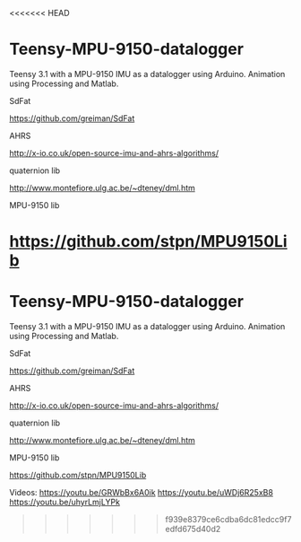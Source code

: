 <<<<<<< HEAD
# Teensy-MPU-9150-datalogger
Teensy 3.1 with a MPU-9150 IMU as a datalogger using Arduino. Animation using Processing and Matlab.

SdFat

https://github.com/greiman/SdFat

AHRS

http://x-io.co.uk/open-source-imu-and-ahrs-algorithms/

quaternion lib

http://www.montefiore.ulg.ac.be/~dteney/dml.htm

MPU-9150 lib

https://github.com/stpn/MPU9150Lib
=======
# Teensy-MPU-9150-datalogger
Teensy 3.1 with a MPU-9150 IMU as a datalogger using Arduino. Animation using Processing and Matlab.

SdFat

https://github.com/greiman/SdFat

AHRS

http://x-io.co.uk/open-source-imu-and-ahrs-algorithms/

quaternion lib

http://www.montefiore.ulg.ac.be/~dteney/dml.htm

MPU-9150 lib

https://github.com/stpn/MPU9150Lib


Videos:
https://youtu.be/GRWbBx6A0ik
https://youtu.be/uWDj6R25xB8
https://youtu.be/uhyrLmjLYPk
>>>>>>> f939e8379ce6cdba6dc81edcc9f7edfd675d40d2
